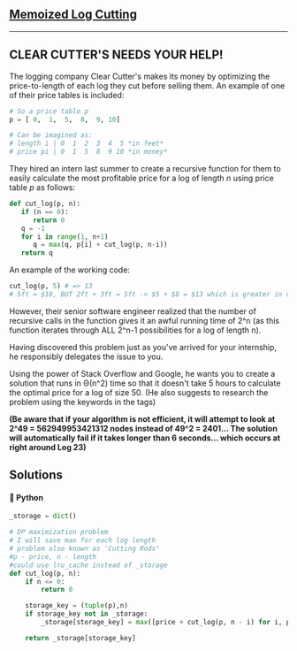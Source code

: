 ## [Memoized Log Cutting](https://www.codewars.com/kata/54b058ce56f22dc6fe0011df)

-----
__CLEAR CUTTER'S NEEDS YOUR HELP!__
-----

The logging company Clear Cutter's makes its money by optimizing the price-to-length of each log they cut before selling them. An example of one of their price tables is included:

```python
# So a price table p
p = [ 0,  1,  5,  8,  9, 10]

# Can be imagined as:
# length i | 0  1  2  3  4  5 *in feet*
# price pi | 0  1  5  8  9 10 *in money*
```

They hired an intern last summer to create a recursive function for them to easily calculate the most profitable price for a log of length _n_ using price table _p_ as follows:

```python
def cut_log(p, n):
   if (n == 0):
      return 0
   q = -1
   for i in range(1, n+1)
      q = max(q, p[i] + cut_log(p, n-i))
   return q
```

An example of the working code:
```python
cut_log(p, 5) # => 13
# 5ft = $10, BUT 2ft + 3ft = 5ft -> $5 + $8 = $13 which is greater in value
```

However, their senior software engineer realized that the number of recursive calls in the function gives it an awful running time of 2^n (as this function iterates through ALL 2^n-1 possibilities for a log of length n).

Having discovered this problem just as you've arrived for your internship, he responsibly delegates the issue to you.

Using the power of Stack Overflow and Google, he wants you to create a solution that runs in Θ(n^2) time so that it doesn't take 5 hours to calculate the optimal price for a log of size 50. (He also suggests to research the problem using the keywords in the tags)

__(Be aware that if your algorithm is not efficient, it will attempt to look at 2^49 = 562949953421312 nodes instead of 49^2 = 2401... The solution will automatically fail if it takes longer than 6 seconds... which occurs at right around Log 23)__

## Solutions
#### 🐍 Python
```python
_storage = dict()

# DP maximization problem
# I will save max for each log length
# problem also known as 'Cutting Rods'
#p - price, n - length
#could use lru_cache instead of _storage 
def cut_log(p, n):
    if n <= 0:
        return 0

    storage_key = (tuple(p),n)
    if storage_key not in _storage:
        _storage[storage_key] = max([price + cut_log(p, n - i) for i, price in enumerate(p[1:n + 1], 1)])

    return _storage[storage_key]

```

